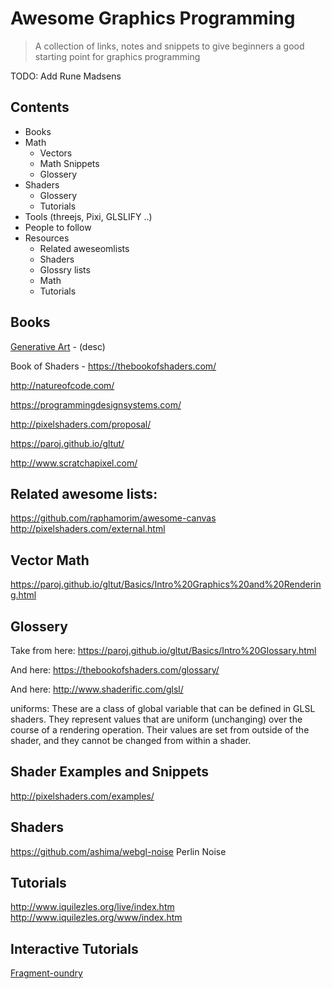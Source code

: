 # Awesome Graphics Programming
> A collection of links, notes and snippets to give beginners a good starting point for graphics programming

TODO: Add Rune Madsens

## Contents
* Books
* Math
  * Vectors
  * Math Snippets
  * Glossery
* Shaders
  * Glossery
  * Tutorials
* Tools (threejs, Pixi, GLSLIFY ..)
* People to follow
* Resources
  * Related aweseomlists
  * Shaders
  * Glossry lists
  * Math
  * Tutorials

## Books
[Generative Art]() - (desc)

Book of Shaders - https://thebookofshaders.com/

http://natureofcode.com/

https://programmingdesignsystems.com/

http://pixelshaders.com/proposal/

https://paroj.github.io/gltut/

http://www.scratchapixel.com/



## Related awesome lists:
https://github.com/raphamorim/awesome-canvas
http://pixelshaders.com/external.html


## Vector Math
https://paroj.github.io/gltut/Basics/Intro%20Graphics%20and%20Rendering.html

## Glossery
Take from here:
https://paroj.github.io/gltut/Basics/Intro%20Glossary.html

And here:
https://thebookofshaders.com/glossary/

And here:
http://www.shaderific.com/glsl/

uniforms:
These are a class of global variable that can be defined in GLSL shaders. They represent values that are uniform (unchanging) over the course of a rendering operation. Their values are set from outside of the shader, and they cannot be changed from within a shader.

## Shader Examples and Snippets
http://pixelshaders.com/examples/

## Shaders
https://github.com/ashima/webgl-noise Perlin Noise

## Tutorials
http://www.iquilezles.org/live/index.htm
http://www.iquilezles.org/www/index.htm

## Interactive Tutorials
[Fragment-oundry](http://hughsk.io/fragment-foundry)

